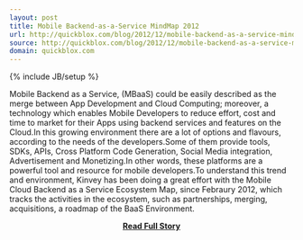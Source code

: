 ```yaml
---
layout: post
title: Mobile Backend-as-a-Service MindMap 2012
url: http://quickblox.com/blog/2012/12/mobile-backend-as-a-service-mindmap-2012/
source: http://quickblox.com/blog/2012/12/mobile-backend-as-a-service-mindmap-2012/
domain: quickblox.com
---
```

{% include JB/setup %}<p>Mobile Backend as a Service, (MBaaS) could be easily described as the merge between App Development and Cloud Computing; moreover, a technology which enables Mobile Developers to reduce effort, cost and time to market for their Apps using backend services and features on the Cloud.In this growing environment there are a lot of options and flavours, according to the needs of the developers.Some of them provide tools, SDKs, APIs, Cross Platform Code Generation, Social Media integration, Advertisement and Monetizing.In other words, these platforms are a powerful tool and resource for mobile developers.To understand this trend and environment, Kinvey has been doing a great effort with the Mobile Cloud Backend as a Service Ecosystem Map, since Febraury 2012, which tracks the activities in the ecosystem, such as partnerships, merging, acquisitions, a roadmap of the BaaS Environment.</p>
<center><p><a href="http://quickblox.com/blog/2012/12/mobile-backend-as-a-service-mindmap-2012/" style='padding:25px; font-sze:18px; font-weight: bold;'>Read Full Story</a></p></center>
